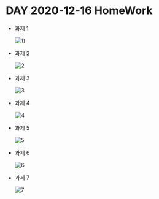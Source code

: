 # DAY 2020-12-16 HomeWork

* 과제 1

    ![1](https://user-images.githubusercontent.com/74294325/102325196-33333300-3fc6-11eb-9d6f-9852f10cfa06.png))

* 과제 2

    ![2](https://user-images.githubusercontent.com/74294325/102325231-3f1ef500-3fc6-11eb-9241-439bca113f68.png)



* 과제 3

    ![3](https://user-images.githubusercontent.com/74294325/102325256-49d98a00-3fc6-11eb-9fe6-97e9c5176415.png)



* 과제 4

    ![4](https://user-images.githubusercontent.com/74294325/102325293-52ca5b80-3fc6-11eb-90d3-dbc84f17a953.png)



* 과제 5

    ![5](https://user-images.githubusercontent.com/74294325/102325329-5cec5a00-3fc6-11eb-8565-c148422bd555.png)



* 과제 6

    ![6](https://user-images.githubusercontent.com/74294325/102325360-65dd2b80-3fc6-11eb-85c5-b7f70d661022.png)



* 과제 7

    ![7](https://user-images.githubusercontent.com/74294325/102325390-6d043980-3fc6-11eb-8c73-231d8cbbfacf.png)